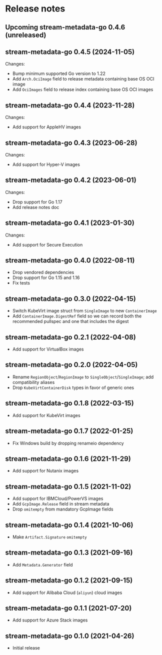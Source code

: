 # Release notes

## Upcoming stream-metadata-go 0.4.6 (unreleased)

## stream-metadata-go 0.4.5 (2024-11-05)

Changes:

- Bump minimum supported Go version to 1.22
- Add `Arch.OciImage` field to release metadata containing base OS OCI image
- Add `OciImages` field to release index containing base OS OCI images

## stream-metadata-go 0.4.4 (2023-11-28)

Changes:

- Add support for AppleHV images

## stream-metadata-go 0.4.3 (2023-06-28)

Changes:

- Add support for Hyper-V images


## stream-metadata-go 0.4.2 (2023-06-01)

Changes:

- Drop support for Go 1.17
- Add release notes doc


## stream-metadata-go 0.4.1 (2023-01-30)

Changes:

- Add support for Secure Execution


## stream-metadata-go 0.4.0 (2022-08-11)

- Drop vendored dependencies
- Drop support for Go 1.15 and 1.16
- Fix tests


## stream-metadata-go 0.3.0 (2022-04-15)

- Switch KubeVirt image struct from `SingleImage` to new `ContainerImage`
- Add `ContainerImage.DigestRef` field so we can record both the recommended
  pullspec and one that includes the digest


## stream-metadata-go 0.2.1 (2022-04-08)

- Add support for VirtualBox images


## stream-metadata-go 0.2.0 (2022-04-05)

- Rename `RegionObject`/`RegionImage` to `SingleObject`/`SingleImage`;
  add compatibility aliases
- Drop `KubeVirtContainerDisk` types in favor of generic ones


## stream-metadata-go 0.1.8 (2022-03-15)

- Add support for KubeVirt images


## stream-metadata-go 0.1.7 (2022-01-25)

- Fix Windows build by dropping renameio dependency


## stream-metadata-go 0.1.6 (2021-11-29)

- Add support for Nutanix images


## stream-metadata-go 0.1.5 (2021-11-02)

- Add support for IBMCloud/PowerVS images
- Add `GcpImage.Release` field in stream metadata
- Drop `omitempty` from mandatory GcpImage fields


## stream-metadata-go 0.1.4 (2021-10-06)

- Make `Artifact.Signature` `omitempty`


## stream-metadata-go 0.1.3 (2021-09-16)

- Add `Metadata.Generator` field


## stream-metadata-go 0.1.2 (2021-09-15)

- Add support for Alibaba Cloud (`aliyun`) cloud images


## stream-metadata-go 0.1.1 (2021-07-20)

- Add support for Azure Stack images


## stream-metadata-go 0.1.0 (2021-04-26)

- Initial release
